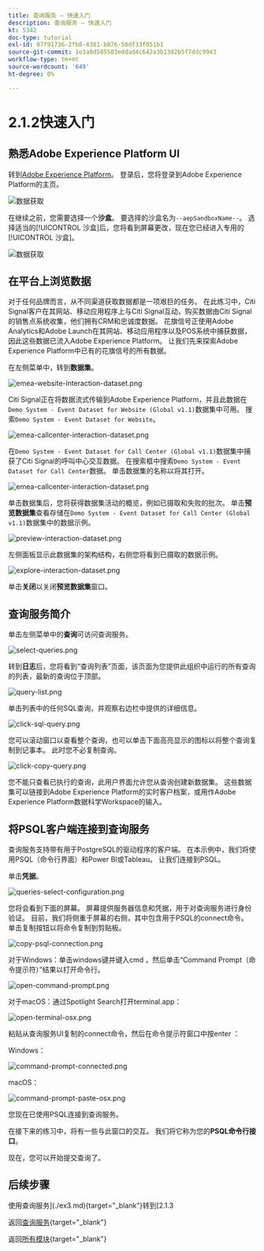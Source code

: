 ```yaml
---
title: 查询服务 — 快速入门
description: 查询服务 — 快速入门
kt: 5342
doc-type: tutorial
exl-id: 07f91736-2fb8-4381-b076-50df33f051b1
source-git-commit: 1e3a8d585503eddad4c642a3b13d2b5f7ddc9943
workflow-type: tm+mt
source-wordcount: '649'
ht-degree: 0%

---
```


# 2.1.2快速入门

## 熟悉Adobe Experience Platform UI

转到[Adobe Experience Platform](https://experience.adobe.com/platform)。 登录后，您将登录到Adobe Experience Platform的主页。

![数据获取](./../../../../modules/delivery-activation/datacollection/dc1.2/images/home.png)

在继续之前，您需要选择一个&#x200B;**沙盒**。 要选择的沙盒名为``--aepSandboxName--``。 选择适当的[!UICONTROL 沙盒]后，您将看到屏幕更改，现在您已经进入专用的[!UICONTROL 沙盒]。

![数据获取](./../../../../modules/delivery-activation/datacollection/dc1.2/images/sb1.png)

## 在平台上浏览数据

对于任何品牌而言，从不同渠道获取数据都是一项艰巨的任务。 在此练习中，Citi Signal客户在其网站、移动应用程序上与Citi Signal互动，购买数据由Citi Signal的销售点系统收集，他们拥有CRM和忠诚度数据。 花旗信号正使用Adobe Analytics和Adobe Launch在其网站、移动应用程序以及POS系统中捕获数据，因此这些数据已流入Adobe Experience Platform。 让我们先来探索Adobe Experience Platform中已有的花旗信号的所有数据。

在左侧菜单中，转到&#x200B;**数据集**。

![emea-website-interaction-dataset.png](./images/emeawebsiteinteractiondataset.png)

Citi Signal正在将数据流式传输到Adobe Experience Platform，并且此数据在`Demo System - Event Dataset for Website (Global v1.1)`数据集中可用。 搜索`Demo System - Event Dataset for Website`。

![emea-callcenter-interaction-dataset.png](./images/emeawebsiteinteractiondataset1.png)

在`Demo System - Event Dataset for Call Center (Global v1.1)`数据集中捕获了Citi Signal的呼叫中心交互数据。 在搜索框中搜索`Demo System - Event Dataset for Call Center`数据。 单击数据集的名称以将其打开。

![emea-callcenter-interaction-dataset.png](./images/emeacallcenterinteractiondataset.png)

单击数据集后，您将获得数据集活动的概览，例如已摄取和失败的批次。 单击&#x200B;**预览数据集**&#x200B;查看存储在`Demo System - Event Dataset for Call Center (Global v1.1)`数据集中的数据示例。

![preview-interaction-dataset.png](./images/previewinteractiondataset.png)

左侧面板显示此数据集的架构结构，右侧您将看到已摄取的数据示例。

![explore-interaction-dataset.png](./images/exploreinteractiondataset.png)

单击&#x200B;**关闭**&#x200B;以关闭&#x200B;**预览数据集**&#x200B;窗口。

## 查询服务简介

单击左侧菜单中的&#x200B;**查询**&#x200B;可访问查询服务。

![select-queries.png](./images/selectqueries.png)

转到&#x200B;**日志**&#x200B;后，您将看到“查询列表”页面，该页面为您提供此组织中运行的所有查询的列表，最新的查询位于顶部。

![query-list.png](./images/querylist.png)

单击列表中的任何SQL查询，并观察右边栏中提供的详细信息。

![click-sql-query.png](./images/clicksqlquery.png)

您可以滚动窗口以查看整个查询，也可以单击下面高亮显示的图标以将整个查询复制到记事本。 此时您不必复制查询。

![click-copy-query.png](./images/clickcopyquery.png)

您不能只查看已执行的查询，此用户界面允许您从查询创建新数据集。 这些数据集可以链接到Adobe Experience Platform的实时客户档案，或用作Adobe Experience Platform数据科学Workspace的输入。

## 将PSQL客户端连接到查询服务

查询服务支持带有用于PostgreSQL的驱动程序的客户端。 在本示例中，我们将使用PSQL（命令行界面）和Power BI或Tableau。 让我们连接到PSQL。

单击&#x200B;**凭据**。

![queries-select-configuration.png](./images/queriesselectconfiguration.png)

您将会看到下面的屏幕。 屏幕提供服务器信息和凭据，用于对查询服务进行身份验证。 目前，我们将侧重于屏幕的右侧，其中包含用于PSQL的connect命令。 单击复制按钮以将命令复制到剪贴板。

![copy-psql-connection.png](./images/copypsqlconnection.png)

对于Windows：单击windows键并键入cmd ，然后单击“Command Prompt（命令提示符）”结果以打开命令行。

![open-command-prompt.png](./images/opencommandprompt.png)

对于macOS：通过Spotlight Search打开terminal.app：

![open-terminal-osx.png](./images/openterminalosx.png)

粘贴从查询服务UI复制的connect命令，然后在命令提示符窗口中按enter ：

Windows：

![command-prompt-connected.png](./images/commandpromptconnected.png)

macOS：

![command-prompt-paste-osx.png](./images/commandpromptpasteosx.png)

您现在已使用PSQL连接到查询服务。

在接下来的练习中，将有一些与此窗口的交互。 我们将它称为您的&#x200B;**PSQL命令行接口**。

现在，您可以开始提交查询了。

## 后续步骤

使用查询服务](./ex3.md){target="_blank"}转到[2.1.3

返回[查询服务](./query-service.md){target="_blank"}

返回[所有模块](./../../../../overview.md){target="_blank"}

